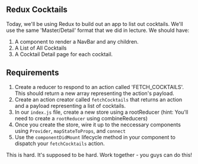 ## Redux Cocktails

Today, we'll be using Redux to build out an app to list out cocktails. We'll use the same 'Master/Detail' format that we did in lecture. We should have:

1. A component to render a NavBar and any children.
2. A List of All Cocktails
3. A Cocktail Detail page for each cocktail.

## Requirements

1. Create a reducer to respond to an action called 'FETCH_COCKTAILS'. This should return a new array representing the action's payload.
2. Create an action creator called `fetchCocktails` that returns an action and a payload representing a list of cocktails.
3. In our `index.js` file, create a new store using a rootReducer (hint: You'll need to create a `rootReducer` using combineReducers)
4. Once you create the store, wire it up to the neccessary components using `Provider`, `mapStateToProps`, and `connect`
5. Use the `componentDidMount` lifecycle method in your component to dispatch your `fetchCocktails` action.

This is hard. It's supposed to be hard. Work together - you guys can do this!
